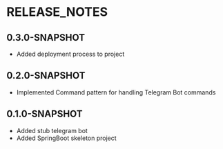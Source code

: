 # RELEASE_NOTES

## 0.3.0-SNAPSHOT

- Added deployment process to project

## 0.2.0-SNAPSHOT

- Implemented Command pattern for handling Telegram Bot commands

## 0.1.0-SNAPSHOT

- Added stub telegram bot
- Added SpringBoot skeleton project

